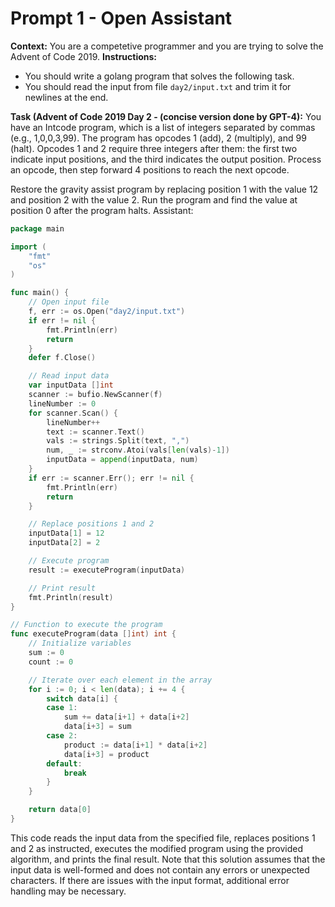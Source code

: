 # Prompt 1 - Open Assistant
**Context:** You are a competetive programmer and you are trying to solve the Advent of Code 2019.
**Instructions:** 
- You should write a golang program that solves the following task.
- You should read the input from file `day2/input.txt` and trim it for newlines at the end.

**Task (Advent of Code 2019 Day 2 - (concise version done by GPT-4):**
You have an Intcode program, which is a list of integers separated by commas (e.g., 1,0,0,3,99). The program has opcodes 1 (add), 2 (multiply), and 99 (halt). Opcodes 1 and 2 require three integers after them: the first two indicate input positions, and the third indicates the output position. Process an opcode, then step forward 4 positions to reach the next opcode.

Restore the gravity assist program by replacing position 1 with the value 12 and position 2 with the value 2. Run the program and find the value at position 0 after the program halts.
Assistant:
```go
package main

import (
    "fmt"
    "os"
)

func main() {
    // Open input file
    f, err := os.Open("day2/input.txt")
    if err != nil {
        fmt.Println(err)
        return
    }
    defer f.Close()

    // Read input data
    var inputData []int
    scanner := bufio.NewScanner(f)
    lineNumber := 0
    for scanner.Scan() {
        lineNumber++
        text := scanner.Text()
        vals := strings.Split(text, ",")
        num, _ := strconv.Atoi(vals[len(vals)-1])
        inputData = append(inputData, num)
    }
    if err := scanner.Err(); err != nil {
        fmt.Println(err)
        return
    }

    // Replace positions 1 and 2
    inputData[1] = 12
    inputData[2] = 2

    // Execute program
    result := executeProgram(inputData)

    // Print result
    fmt.Println(result)
}

// Function to execute the program
func executeProgram(data []int) int {
    // Initialize variables
    sum := 0
    count := 0

    // Iterate over each element in the array
    for i := 0; i < len(data); i += 4 {
        switch data[i] {
        case 1:
            sum += data[i+1] + data[i+2]
            data[i+3] = sum
        case 2:
            product := data[i+1] * data[i+2]
            data[i+3] = product
        default:
            break
        }
    }

    return data[0]
}
```
This code reads the input data from the specified file, replaces positions 1 and 2 as instructed, executes the modified program using the provided algorithm, and prints the final result. Note that this solution assumes that the input data is well-formed and does not contain any errors or unexpected characters. If there are issues with the input format, additional error handling may be necessary.

